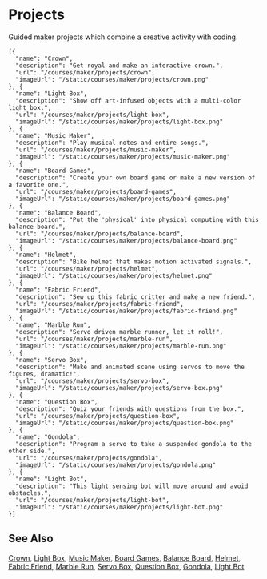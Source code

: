 # Projects

Guided maker projects which combine a creative activity with coding.

```codecard
[{
  "name": "Crown",
  "description": "Get royal and make an interactive crown.",
  "url": "/courses/maker/projects/crown",
  "imageUrl": "/static/courses/maker/projects/crown.png"
}, {
  "name": "Light Box",
  "description": "Show off art-infused objects with a multi-color light box.",
  "url": "/courses/maker/projects/light-box",
  "imageUrl": "/static/courses/maker/projects/light-box.png"
}, {
  "name": "Music Maker",
  "description": "Play musical notes and entire songs.",
  "url": "/courses/maker/projects/music-maker",
  "imageUrl": "/static/courses/maker/projects/music-maker.png"
}, {
  "name": "Board Games",
  "description": "Create your own board game or make a new version of a favorite one.",
  "url": "/courses/maker/projects/board-games",
  "imageUrl": "/static/courses/maker/projects/board-games.png"
}, {
  "name": "Balance Board",
  "description": "Put the 'physical' into physical computing with this balance board.",
  "url": "/courses/maker/projects/balance-board",
  "imageUrl": "/static/courses/maker/projects/balance-board.png"
}, {
  "name": "Helmet",
  "description": "Bike helmet that makes motion activated signals.",
  "url": "/courses/maker/projects/helmet",
  "imageUrl": "/static/courses/maker/projects/helmet.png"
}, {
  "name": "Fabric Friend",
  "description": "Sew up this fabric critter and make a new friend.",
  "url": "/courses/maker/projects/fabric-friend",
  "imageUrl": "/static/courses/maker/projects/fabric-friend.png"
}, {
  "name": "Marble Run",
  "description": "Servo driven marble runner, let it roll!",
  "url": "/courses/maker/projects/marble-run",
  "imageUrl": "/static/courses/maker/projects/marble-run.png"
}, {
  "name": "Servo Box",
  "description": "Make and animated scene using servos to move the figures, dramatic!",
  "url": "/courses/maker/projects/servo-box",
  "imageUrl": "/static/courses/maker/projects/servo-box.png"
}, {
  "name": "Question Box",
  "description": "Quiz your friends with questions from the box.",
  "url": "/courses/maker/projects/question-box",
  "imageUrl": "/static/courses/maker/projects/question-box.png"
}, {
  "name": "Gondola",
  "description": "Program a servo to take a suspended gondola to the other side.",
  "url": "/courses/maker/projects/gondola",
  "imageUrl": "/static/courses/maker/projects/gondola.png"
}, {
  "name": "Light Bot",
  "description": "This light sensing bot will move around and avoid obstacles.",
  "url": "/courses/maker/projects/light-bot",
  "imageUrl": "/static/courses/maker/projects/light-bot.png"
}]
```

## See Also

[Crown](/courses/maker/projects/crown),
[Light Box](/courses/maker/projects/light-box),
[Music Maker](/courses/maker/projects/music-maker),
[Board Games](/courses/maker/projects/board-games),
[Balance Board](/courses/maker/projects/balance-board),
[Helmet](/courses/maker/projects/helmet),
[Fabric Friend](/courses/maker/projects/fabric-friend),
[Marble Run](/courses/maker/projects/marble-run),
[Servo Box](/courses/maker/projects/servo-box),
[Question Box](/courses/maker/projects/question-box),
[Gondola](/courses/maker/projects/gondola),
[Light Bot](/courses/maker/projects/light-bot)
